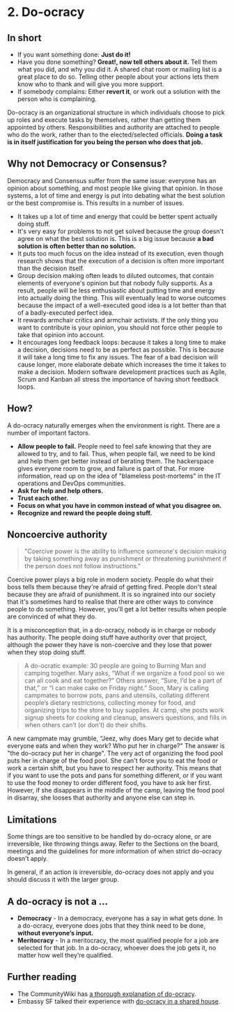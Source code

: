# 2. Do-ocracy

## In short

* If you want something done: **Just do it!**
* Have you done something? **Great!, now tell others about it.** Tell them what you did, and why you did it. A shared chat room or mailing list is a great place to do so. Telling other people about your actions lets them know who to thank and will give you more support.
* If somebody complains: Either **revert it**, or work out a solution with the person who is complaining.

Do-ocracy is an organizational structure in which individuals choose to pick up roles and execute tasks by themselves, rather than getting them appointed by others. Responsibilities and authority are attached to people who do the work, rather than to the elected/selected officials. **Doing a task is in itself justification for you being the person who does that job.**

## Why not Democracy or Consensus?

Democracy and Consensus suffer from the same issue: everyone has an opinion about something, and most people like giving that opinion. In those systems, a lot of time and energy is put into debating what the best solution or the best compromise is. This results in a number of issues.

* It takes up a lot of time and energy that could be better spent actually doing stuff.
* It's very easy for problems to not get solved because the group doesn't agree on what the best solution is. This is a big issue because **a bad solution is often better than no solution.**
* It puts too much focus on the idea instead of its execution, even though research shows that the execution of a decision is often more important than the decision itself.
* Group decision making often leads to diluted outcomes, that contain elements of everyone's opinion but that nobody fully supports. As a result, people will be less enthusiastic about putting time and energy into actually doing the thing. This will eventually lead to worse outcomes because the impact of a well-executed good idea is a lot better than that of a badly-executed perfect idea.
* It rewards armchair critics and armchair activists. If the only thing you want to contribute is your opinion, you should not force other people to take that opinion into account.
* It encourages long feedback loops: because it takes a long time to make a decision, decisions need to be as perfect as possible. This is because it will take a long time to fix any issues. The fear of a bad decision will cause longer, more elaborate debate which increases the time it takes to make a decision. Modern software development practices such as Agile, Scrum and Kanban all stress the importance of having short feedback loops.

## How?

A do-ocracy naturally emerges when the environment is right. There are a number of important factors.

* **Allow people to fail.** People need to feel safe knowing that they are allowed to try, and to fail. Thus, when people fail, we need to be kind and help them get better instead of berating them. The hackerspace gives everyone room to grow, and failure is part of that. For more information, read up on the idea of "blameless post-mortems" in the IT operations and DevOps communities.
* **Ask for help and help others.**
* **Trust each other.**
* **Focus on what you have in common instead of what you disagree on.**
* **Recognize and reward the people doing stuff.**

## Noncoercive authority

> "Coercive power is the ability to influence someone's decision making by taking something away as punishment or threatening punishment if the person does not follow instructions."

Coercive power plays a big role in modern society. People do what their boss tells them because they're afraid of getting fired. People don't steal because they are afraid of punishment. It is so ingrained into our society that it's sometimes hard to realise that there are other ways to convince people to do something. However, you'll get a lot better results when people are convinced of what they do.

It is a misconception that, in a do-ocracy, nobody is in charge or nobody has authority. The people doing stuff have authority over that project, although the power they have is non-coercive and they lose that power when they stop doing stuff.

> A do-ocratic example: 30 people are going to Burning Man and camping together. Mary asks, “What if we organize a food pool so we can all cook and eat together?” Others answer, “Sure, I’d be a part of that,” or “I can make cake on Friday night.” Soon, Mary is calling campmates to borrow pots, pans and utensils, collating different people’s dietary restrictions, collecting money for food, and organizing trips to the store to buy supplies. At camp, she posts work signup sheets for cooking and cleanup, answers questions, and fills in when others can’t (or don’t) do their shifts.

A new campmate may grumble, “Jeez, why does Mary get to decide what everyone eats and when they work? Who put her in charge?" The answer is "the do-ocracy put her in charge". The very act of organizing the food pool puts her in charge of the food pool. She can't force you to eat the food or work a certain shift, but you have to respect her authority. This means that if you want to use the pots and pans for something different, or if you want to use the food money to order different food, you have to ask her first. However, if she disappears in the middle of the camp, leaving the food pool in disarray, she looses that authority and anyone else can step in.

## Limitations

Some things are too sensitive to be handled by do-ocracy alone, or are irreversible, like throwing things away. Refer to the Sections on the board, meetings and the guidelines for more information of when strict do-ocracy doesn't apply.

In general, if an action is irreversible, do-ocracy does not apply and you should discuss it with the larger group.

## A do-ocracy is not a ...

* **Democracy** - In a democracy, everyone has a say in what gets done. In a do-ocracy, everyone does jobs that they think need to be done, **without everyone’s input.**
* **Meritocracy** - In a meritocracy, the most qualified people for a job are selected for that job. In a do-ocracy, whoever does the job gets it, no matter how well they’re qualified.

## Further reading

* The CommunityWiki has [a thorough explanation of do-ocracy](http://www.communitywiki.org/en/DoOcracy).
* Embassy SF talked their experience with [do-ocracy in a shared house](https://medium.com/embassy-network/an-evolving-doocracy-3a6123f9b170).
